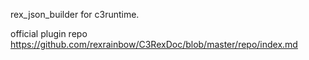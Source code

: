 rex_json_builder for c3runtime.

official plugin repo
https://github.com/rexrainbow/C3RexDoc/blob/master/repo/index.md

